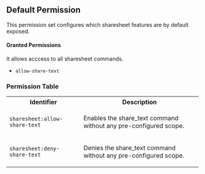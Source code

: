 ## Default Permission

This permission set configures which
sharesheet features are by default exposed.

#### Granted Permissions

It allows acccess to all sharesheet commands.



- `allow-share-text`

### Permission Table 

<table>
<tr>
<th>Identifier</th>
<th>Description</th>
</tr>


<tr>
<td>

`sharesheet:allow-share-text`

</td>
<td>

Enables the share_text command without any pre-configured scope.

</td>
</tr>

<tr>
<td>

`sharesheet:deny-share-text`

</td>
<td>

Denies the share_text command without any pre-configured scope.

</td>
</tr>

</table>
